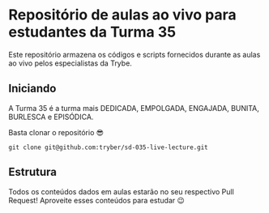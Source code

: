 # Repositório de aulas ao vivo para estudantes da Turma 35

Este repositório armazena os códigos e scripts fornecidos durante as aulas ao vivo pelos especialistas da Trybe.

## Iniciando

A Turma 35 é a turma mais DEDICADA, EMPOLGADA, ENGAJADA, BUNITA, BURLESCA e EPISÓDICA.

Basta clonar o repositório 😎

```
git clone git@github.com:tryber/sd-035-live-lecture.git
```

## Estrutura

Todos os conteúdos dados em aulas estarão no seu respectivo Pull Request! Aproveite esses conteúdos para estudar 😉
